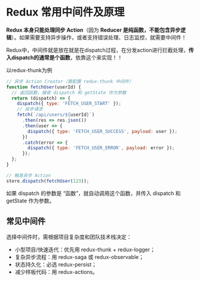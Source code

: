 # Redux 常用中间件及原理

**Redux 本身只能处理同步 Action**（因为 **Reducer 是纯函数，不能包含异步逻辑**）。如果需要支持异步操作，或者支持错误处理、日志监控，就需要中间件​！

Redux中，中间件就是放在就是在dispatch过程，在分发action进行拦截处理，**传入dispatch的通常是个函数**，依靠这个来实现！！

以redux-thunk为例
```js
// 异步 Action Creator（需配置 redux-thunk 中间件）
function fetchUser(userId) {
  // 返回函数，接收 dispatch 和 getState 作为参数
  return (dispatch) => {
    dispatch({ type: 'FETCH_USER_START' });
    // 异步请求
    fetch(`/api/users/${userId}`)
      .then(res => res.json())
      .then(user => {
        dispatch({ type: 'FETCH_USER_SUCCESS', payload: user });
      })
      .catch(error => {
        dispatch({ type: 'FETCH_USER_ERROR', payload: error });
      });
  };
}

// 触发异步 Action
store.dispatch(fetchUser(123));
```
​如果 dispatch 的参数是 “函数”，就自动调用这个函数，并传入 dispatch 和 getState 作为参数。


## 常见中间件
选择中间件时，需根据项目复杂度和团队技术栈决定：

* 小型项目/快速迭代：优先用 redux-thunk + redux-logger；
* 复杂异步流程：用 redux-saga 或 redux-observable；
* 状态持久化：必选 redux-persist；
* 减少样板代码：用 redux-actions。
